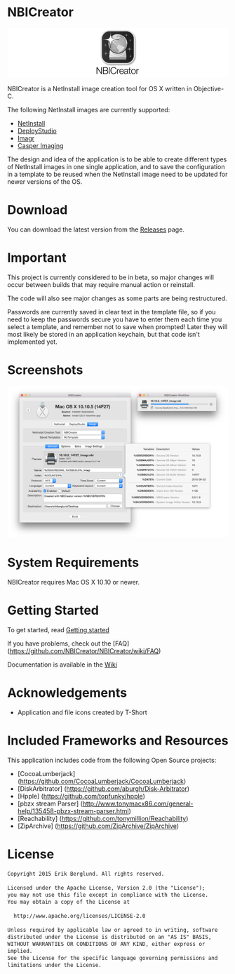 # NBICreator

[![NBICreator](https://raw.githubusercontent.com/NBICreator/NBICreatorResources/master/Icons/NBICreatorIconGitHubBanner_text.png)](https://github.com/NBICreator/NBICreator/releases)

NBICreator is a NetInstall image creation tool for OS X written in Objective-C.

The following NetInstall images are currently supported:
* [NetInstall](https://github.com/NBICreator/NBICreator/wiki/NetInstall)
* [DeployStudio](https://github.com/NBICreator/NBICreator/wiki/DeployStudio)
* [Imagr](https://github.com/NBICreator/NBICreator/wiki/Imagr)
* [Casper Imaging](https://github.com/NBICreator/NBICreator/wiki/CasperImaging)

The design and idea of the application is to be able to create different types of NetInstall images in one single application, and to save the configuration in a template to be reused when the NetInstall image need to be updated for newer versions of the OS.

# Download

You can download the latest version from the [Releases](https://github.com/NBICreator/NBICreator/releases) page.

# Important

This project is currently considered to be in beta, so major changes will occur between builds that may require manual action or reinstall.

The code will also see major changes as some parts are being restructured.

Passwords are currently saved in clear text in the template file, so if you need to keep the passwords secure you have to enter them each time you select a template, and remember not to save when prompted! Later they will most likely be stored in an application keychain, but that code isn't implemented yet.

# Screenshots

![NBICreator Main Window](https://raw.githubusercontent.com/NBICreator/NBICreatorResources/master/Screenshots/NBICreatorScreenshot_ReadMe.png)

# System Requirements

NBICreator requires Mac OS X 10.10 or newer.

# Getting Started

To get started, read [Getting started](https://github.com/NBICreator/NBICreator/wiki/Getting-started)

If you have problems, check out the [FAQ] (https://github.com/NBICreator/NBICreator/wiki/FAQ)

Documentation is available in the [Wiki](https://github.com/NBICreator/NBICreator/wiki)

# Acknowledgements
* Application and file icons created by T-Short

# Included Frameworks and Resources
This application includes code from the following Open Source projects:
* [CocoaLumberjack] (https://github.com/CocoaLumberjack/CocoaLumberjack)
* [DiskArbitrator] (https://github.com/aburgh/Disk-Arbitrator)
* [Hpple] (https://github.com/topfunky/hpple)
* [pbzx stream Parser] (http://www.tonymacx86.com/general-help/135458-pbzx-stream-parser.html)
* [Reachability] (https://github.com/tonymillion/Reachability)
* [ZipArchive] (https://github.com/ZipArchive/ZipArchive)

# License
    Copyright 2015 Erik Berglund. All rights reserved.
    
    Licensed under the Apache License, Version 2.0 (the "License");
    you may not use this file except in compliance with the License.
    You may obtain a copy of the License at
    
      http://www.apache.org/licenses/LICENSE-2.0
    
    Unless required by applicable law or agreed to in writing, software
    distributed under the License is distributed on an "AS IS" BASIS,
    WITHOUT WARRANTIES OR CONDITIONS OF ANY KIND, either express or implied.
    See the License for the specific language governing permissions and
    limitations under the License.
